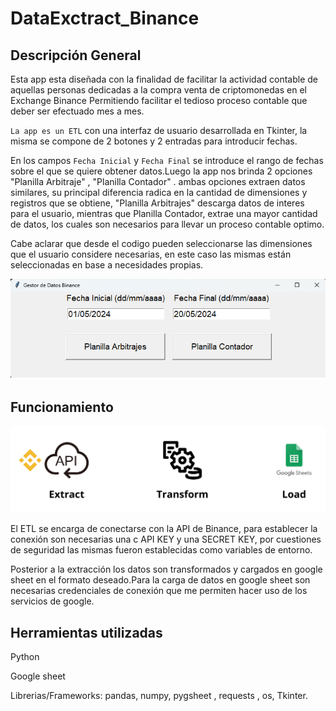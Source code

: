 # DataExctract_Binance


## Descripción General

Esta app esta diseñada con la finalidad de facilitar la actividad contable de aquellas personas dedicadas a la compra venta de criptomonedas en el Exchange Binance
Permitiendo facilitar el tedioso proceso contable que deber ser efectuado mes a mes. 

`La app es un ETL` con una interfaz de usuario desarrollada en Tkinter, la misma se compone de 2 botones y  2 entradas para introducir fechas.

En los campos `Fecha Inicial` y `Fecha Final` se introduce el rango de fechas sobre el que se quiere obtener datos.Luego la app nos brinda 2 opciones 
"Planilla Arbitraje" , "Planilla Contador" . ambas opciones extraen datos similares, su principal diferencia radica en la cantidad de dimensiones y registros que se obtiene, "Planilla Arbitrajes" descarga datos de interes para el usuario, mientras que Planilla Contador, extrae una mayor cantidad de datos, los cuales son necesarios para llevar un proceso contable optimo.

Cabe aclarar que desde el codigo pueden seleccionarse las dimensiones que el usuario considere necesarias, en este caso las mismas están seleccionadas en base a necesidades propias.

![Interfaz](assets/app_binance_img.png)


## Funcionamiento

![Funcionamiento app](assets/Extract.png)

El ETL se encarga de conectarse con la API de Binance, para establecer la conexión son necesarias una c API KEY y una SECRET KEY, por cuestiones de seguridad las mismas fueron establecidas como variables de entorno. 

Posterior a la extracción los datos son transformados y cargados en google sheet en el formato deseado.Para la carga de datos en google sheet son necesarias credenciales de conexión que me permiten hacer uso de los servicios de google. 



## Herramientas utilizadas 

Python

Google sheet

Librerias/Frameworks: pandas, numpy, pygsheet , requests , os, Tkinter.




